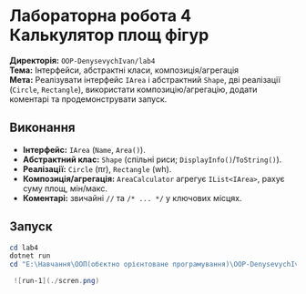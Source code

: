 ﻿# Лабораторна робота 4  Калькулятор площ фігур

**Директорія:** `OOP-DenysevychIvan/lab4`  
**Тема:** Інтерфейси, абстрактні класи, композиція/агрегація  
**Мета:** Реалізувати інтерфейс `IArea` і абстрактний `Shape`, дві реалізації (`Circle`, `Rectangle`), використати композицію/агрегацію, додати коментарі та продемонструвати запуск.

## Виконання
- **Інтерфейс:** `IArea` (`Name`, `Area()`).
- **Абстрактний клас:** `Shape` (спільні риси; `DisplayInfo()`/`ToString()`).
- **Реалізації:** `Circle` (πr), `Rectangle` (wh).
- **Композиція/агрегація:** `AreaCalculator` агрегує `IList<IArea>`, рахує суму площ, мін/макс.
- **Коментарі:** звичайні `//` та `/* ... */` у ключових місцях.

## Запуск
```powershell
cd lab4
dotnet run
cd "E:\Навчання\ООП(обєктно орієнтоване програмування)\OOP-DenysevychIvan\lab4"

 ![run-1](./scren.png)
